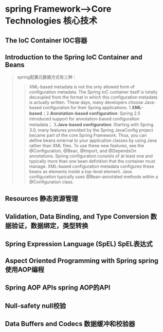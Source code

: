 
# spring Framework-->Core Technologies  核心技术

## The IoC Container  IOC容器
## Introduction to the Spring IoC Container and Beans
>spring配置元数据方式有三种：
>>XML-based metadata is not the only allowed form of configuration metadata. The Spring IoC container itself is 
>>totally decoupled from the format in which this configuration metadata is actually written. These days, many developers choose Java-based configuration for their Spring applications.
>>1.**XML-based**；2.**Annotation-based configuration**: Spring 2.5 introduced support for annotation-based configuration metadata；
>>3.**Java-based configuration**: Starting with Spring 3.0, many features provided by the Spring JavaConfig project became part of the core Spring Framework. 
>>Thus, you can define beans external to your application classes by using Java rather than XML files. To use these new features, see the @Configuration, @Bean, @Import, and @DependsOn annotations.
>Spring configuration consists of at least one and typically more than one bean definition that the container must manage. XML-based configuration metadata configures these beans as <bean/> elements inside a top-level <beans/> element. Java configuration typically uses @Bean-annotated methods within a @Configuration class.












## Resources 静态资源管理

## Validation, Data Binding, and Type Conversion 数据验证，数据绑定，类型转换

## Spring Expression Language (SpEL)  SpEL表达式

## Aspect Oriented Programming with Spring spring使用AOP编程

## Spring AOP APIs spring AOP的API

## Null-safety null校验

## Data Buffers and Codecs 数据缓冲和校验器